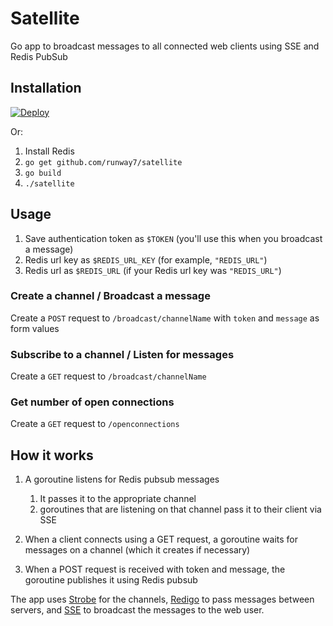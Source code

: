 # Satellite
Go app to broadcast messages to all connected web clients using SSE and Redis PubSub

## Installation
[![Deploy](https://www.herokucdn.com/deploy/button.png)](https://heroku.com/deploy)

Or:

1. Install Redis
2. `go get github.com/runway7/satellite`
3. `go build`
4. `./satellite`

## Usage
1. Save authentication token as `$TOKEN` (you'll use this when you broadcast a message)
2. Redis url key as `$REDIS_URL_KEY` (for example, `"REDIS_URL"`)
3. Redis url as `$REDIS_URL` (if your Redis url key was `"REDIS_URL"`)

### Create a channel / Broadcast a message
Create a `POST` request to `/broadcast/channelName` with `token` and `message` as form values

### Subscribe to a channel / Listen for messages
Create a `GET` request to `/broadcast/channelName`

### Get number of open connections
Create a `GET` request to `/openconnections`

## How it works
1. A goroutine listens for Redis pubsub messages
   1. It passes it to the appropriate channel 
   2. goroutines that are listening on that channel pass it to their client via SSE

2. When a client connects using a GET request, a goroutine waits for messages on a channel (which it creates if necessary)

3. When a POST request is received with token and message, the goroutine publishes it using Redis pubsub

The app uses [Strobe](github.com/sudhirj/strobe) for the channels, [Redigo](github.com/garyburd/redigo/redis) to pass messages between servers, and [SSE](github.com/manucorporat/sse) to broadcast the messages to the web user.
